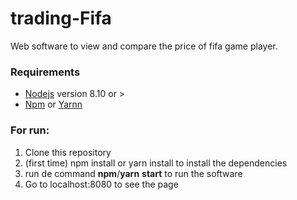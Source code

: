 
# trading-Fifa
Web software to view and compare the price of fifa game player.




### **Requirements**
- [Nodejs](https://nodejs.org/ "Nodejs") version 8.10 or >
- [Npm](https://www.npmjs.com/get-npm "Npm") or [Yarnn](https://yarnpkg.com "Yarnn")

### **For run**:

1. Clone this repository
1.  (first time) npm install or yarn install to install the dependencies
2. run de command **npm**/**yarn** **start** to run the software
3. Go to localhost:8080 to see the page